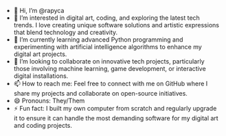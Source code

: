 - 👋 Hi, I’m @rapyca
- 👀 I’m interested in digital art, coding, and exploring the latest tech trends. I love creating unique software solutions and artistic expressions that blend technology and creativity.
- 🌱 I’m currently learning advanced Python programming and experimenting with artificial intelligence algorithms to enhance my digital art projects.
- 💞️ I’m looking to collaborate on innovative tech projects, particularly those involving machine learning, game development, or interactive digital installations. 
- 📫 How to reach me: Feel free to connect with me on GitHub where I share my projects and collaborate on open-source initiatives. 
- 😄 Pronouns: They/Them
- ⚡ Fun fact: I built my own computer from scratch and regularly upgrade it to ensure it can handle the most demanding software for my digital art and coding projects.

<!---
rapyca/rapyca is a ✨ special ✨ repository because its `README.md` (this file) appears on your GitHub profile.
You can click the Preview link to take a look at your changes.
--->
